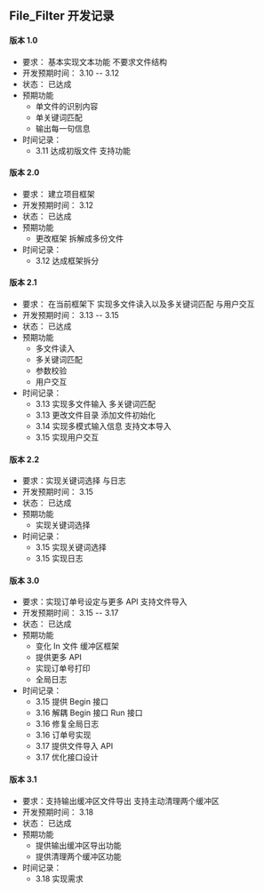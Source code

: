 ## File_Filter 开发记录

#### 版本 1.0

- 要求： 基本实现文本功能 不要求文件结构
- 开发预期时间： 3.10 -- 3.12
- 状态： 已达成
- 预期功能
  - 单文件的识别内容
  - 单关键词匹配
  - 输出每一句信息
- 时间记录：
  - 3.11 达成初版文件 支持功能

#### 版本 2.0

- 要求： 建立项目框架
- 开发预期时间： 3.12
- 状态： 已达成
- 预期功能
  - 更改框架 拆解成多份文件
- 时间记录：
  - 3.12 达成框架拆分

#### 版本 2.1

- 要求： 在当前框架下 实现多文件读入以及多关键词匹配 与用户交互
- 开发预期时间： 3.13 -- 3.15
- 状态： 已达成
- 预期功能
  - 多文件读入
  - 多关键词匹配
  - 参数校验
  - 用户交互
- 时间记录：
  - 3.13 实现多文件输入 多关键词匹配
  - 3.13 更改文件目录 添加文件初始化
  - 3.14 实现多模式输入信息 支持文本导入
  - 3.15 实现用户交互

#### 版本 2.2

- 要求：实现关键词选择 与日志
- 开发预期时间： 3.15
- 状态： 已达成
- 预期功能
  - 实现关键词选择
- 时间记录：
  - 3.15 实现关键词选择
  - 3.15 实现日志

#### 版本 3.0

- 要求：实现订单号设定与更多 API 支持文件导入
- 开发预期时间： 3.15 -- 3.17
- 状态： 已达成
- 预期功能
  - 变化 In 文件 缓冲区框架
  - 提供更多 API
  - 实现订单号打印
  - 全局日志
- 时间记录：
  - 3.15 提供 Begin 接口
  - 3.16 解耦 Begin 接口 Run 接口
  - 3.16 修复全局日志
  - 3.16 订单号实现
  - 3.17 提供文件导入 API
  - 3.17 优化接口设计

#### 版本 3.1

- 要求：支持输出缓冲区文件导出 支持主动清理两个缓冲区
- 开发预期时间： 3.18
- 状态： 已达成
- 预期功能
  - 提供输出缓冲区导出功能
  - 提供清理两个缓冲区功能
- 时间记录：
  - 3.18 实现需求
